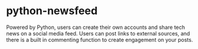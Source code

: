 # python-newsfeed
Powered by Python, users can create their own accounts and share tech news on a social media feed. Users can post links to external sources, and there is a built in commenting function to create engagement on your posts.
